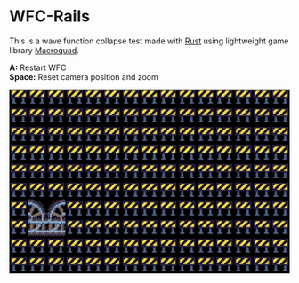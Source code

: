 # WFC-Rails

This is a wave function collapse test made with [Rust](https://www.rust-lang.org/) using lightweight game library [Macroquad](https://macroquad.rs/).

**A:** Restart WFC  
**Space:** Reset camera position and zoom

![](wfc-rails.preview.gif)
